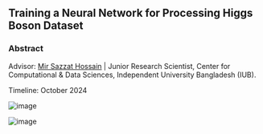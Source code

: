 ## Training a Neural Network for Processing Higgs Boson Dataset 

### Abstract 

Advisor: [Mir Sazzat Hossain](https://www.mirsazzathossain.me/) | Junior Research Scientist, Center for Computational & Data Sciences, Independent University Bangladesh (IUB).

Timeline: October 2024

![image](https://github.com/user-attachments/assets/66a65f19-4437-401a-a1a4-fc5bc505343c)

![image](https://github.com/user-attachments/assets/50f10a08-1cd7-4f57-8db7-845b23a9b5b8)
